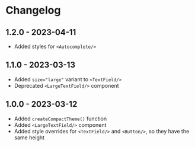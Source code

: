 # Changelog

## 1.2.0 - 2023-04-11

- Added styles for `<Autocomplete/>`

## 1.1.0 - 2023-03-13

- Added `size="large"` variant to `<TextField/>`
- Deprecated `<LargeTextField/>` component

## 1.0.0 - 2023-03-12

- Added `createCompactTheme()` function
- Added `<LargeTextField/>` component
- Added style overrides for `<TextField/>` and `<Button/>`, so they have the same height
